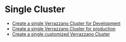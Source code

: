 # Single Cluster

  - [Create a single Verrazzano Cluster for Development](./dev.md)
  - [Create a single Verrazzano Cluster for production](./production.md)
  - [Create a single customized Verrazzano Cluster](./customized.md)